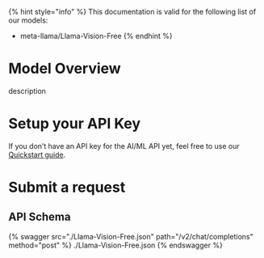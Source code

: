 [#references:start]: <> ({ "template": "openapi" })
{% hint style="info" %}
This documentation is valid for the following list of our models:
* meta-llama/Llama-Vision-Free
{% endhint %}

# Model Overview
description

# Setup your API Key
If you don’t have an API key for the AI/ML API yet, feel free to use our [Quickstart guide](https://docs.aimlapi.com/quickstart/setting-up).

# Submit a request
## API Schema
{% swagger src="./Llama-Vision-Free.json" path="/v2/chat/completions" method="post" %}
./Llama-Vision-Free.json
{% endswagger %}

[#references:end]: <> ({})
